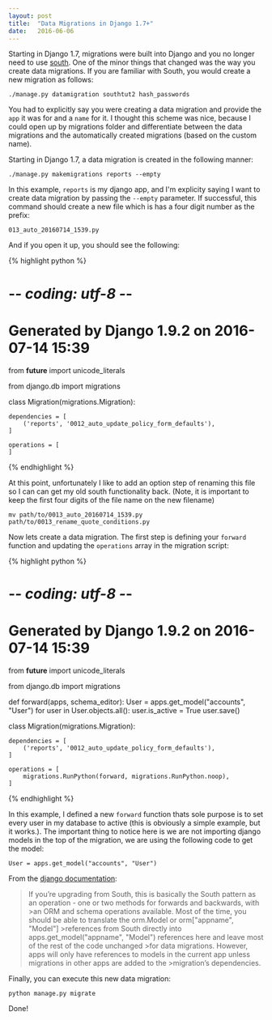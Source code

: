 ```yaml
---
layout: post
title:  "Data Migrations in Django 1.7+"
date:   2016-06-06
---
```


Starting in Django 1.7, migrations were built into Django and you no longer need to use [south](http://south.readthedocs.io/en/latest/). 
One of the minor things that changed was the way you create data migrations. If you are familiar with 
South, you would create a new migration as follows:

```
./manage.py datamigration southtut2 hash_passwords
```

You had to explicitly say you were creating a data migration and provide the `app` it was for and a `name` for it. 
I thought this scheme was nice, because I could open up by migrations folder and differentiate between the data
migrations and the automatically created migrations (based on the custom name).

Starting in Django 1.7, a data migration is created in the following manner:

```
./manage.py makemigrations reports --empty
```

In this example, `reports` is my django app, and I'm explicity saying I want to create data migration by passing the 
`--empty` parameter. If successful, this command should create a new file which is has a four digit number
as the prefix:

```
013_auto_20160714_1539.py
```

And if you open it up, you should see the following:

{% highlight python %}

# -*- coding: utf-8 -*-
# Generated by Django 1.9.2 on 2016-07-14 15:39
from __future__ import unicode_literals

from django.db import migrations


class Migration(migrations.Migration):

    dependencies = [
        ('reports', '0012_auto_update_policy_form_defaults'),
    ]

    operations = [
    ]

{% endhighlight %}

At this point, unfortunately I like to add an option step of renaming this file so I can can get my old south
functionality back. (Note, it is important to keep the first four digits of the file name on the new filename)

```
mv path/to/0013_auto_20160714_1539.py path/to/0013_rename_quote_conditions.py
```


Now lets create a data migration. The first step is defining your `forward` function and updating
the `operations` array in the migration script:

{% highlight python %}

# -*- coding: utf-8 -*-
# Generated by Django 1.9.2 on 2016-07-14 15:39
from __future__ import unicode_literals

from django.db import migrations

def forward(apps, schema_editor):
    User = apps.get_model("accounts", "User")
    for user in User.objects.all():
        user.is_active = True
        user.save()

class Migration(migrations.Migration):

    dependencies = [
        ('reports', '0012_auto_update_policy_form_defaults'),
    ]

    operations = [
        migrations.RunPython(forward, migrations.RunPython.noop),
    ]
{% endhighlight %}

In this example, I defined a new `forward` function thats sole purpose is to set every user in my database to active 
(this is obviously a simple example, but it works.). The important thing to notice here is we are 
not importing django models in the top of the migration, we are using the following code to get the model:

```
User = apps.get_model("accounts", "User")
```

From the [django documentation](https://docs.djangoproject.com/en/1.9/ref/migration-operations/):

>If you’re upgrading from South, this is basically the South pattern as an operation - one or two methods for forwards and backwards, with >an ORM and schema operations available. Most of the time, you should be able to translate the orm.Model or orm["appname", "Model"] >references from South directly into apps.get_model("appname", "Model") references here and leave most of the rest of the code unchanged >for data migrations. However, apps will only have references to models in the current app unless migrations in other apps are added to the >migration’s dependencies.

Finally, you can execute this new data migration:

```
python manage.py migrate
```

Done!
